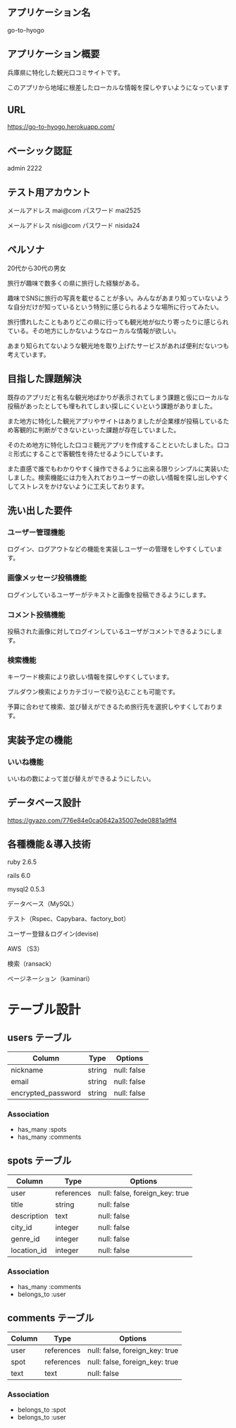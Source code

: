 
## アプリケーション名
go-to-hyogo

## アプリケーション概要
兵庫県に特化した観光口コミサイトです。

このアプリから地域に根差したローカルな情報を探しやすいようになっています
## URL
https://go-to-hyogo.herokuapp.com/

## ベーシック認証
admin
2222

## テスト用アカウント
メールアドレス mai@com
パスワード mai2525

メールアドレス nisi@com
パスワード nisida24


## ペルソナ
20代から30代の男女

旅行が趣味で数多くの県に旅行した経験がある。

趣味でSNSに旅行の写真を載せることが多い。みんながあまり知っていないような自分だけが知っているという特別に感じられるような場所に行ってみたい。

旅行慣れしたこともありどこの県に行っても観光地が似たり寄ったりに感じられている。その地方にしかないようなローカルな情報が欲しい。

あまり知られてないような観光地を取り上げたサービスがあれば便利だないつも考えています。

## 目指した課題解決
既存のアプリだと有名な観光地ばかりが表示されてしまう課題と仮にローカルな投稿があったとしても埋もれてしまい探しにくいという課題がありました。

また地方に特化した観光アプリやサイトはありましたが企業様が投稿しているため客観的に判断ができないといった課題が存在していました。

そのため地方に特化した口コミ観光アプリを作成することといたしました。口コミ形式にすることで客観性を待たせるようにしています。

また直感で誰でもわかりやすく操作できるように出来る限りシンプルに実装いたしました。検索機能には力を入れておりユーザーの欲しい情報を探し出しやすくしてストレスをかけないように工夫しております。


## 洗い出した要件
### ユーザー管理機能
ログイン、ログアウトなどの機能を実装しユーザーの管理をしやすくしています。

### 画像メッセージ投稿機能
ログインしているユーザーがテキストと画像を投稿できるようにします。

### コメント投稿機能
投稿された画像に対してログインしているユーザがコメントできるようにします。

### 検索機能
キーワード検索により欲しい情報を探しやすくしています。

プルダウン検索によりカテゴリーで絞り込むことも可能です。

予算に合わせて検索、並び替えができるため旅行先を選択しやすくしております。

## 実装予定の機能
### いいね機能
いいねの数によって並び替えができるようにしたい。

## データベース設計
https://gyazo.com/776e84e0ca0642a35007ede0881a9ff4

## 各種機能＆導入技術
ruby  2.6.5

rails  6.0

mysql2  0.5.3

データベース（MySQL）

テスト（Rspec、Capybara、factory_bot）

ユーザー登録＆ログイン(devise)

AWS （S3）

検索（ransack）

ページネーション（kaminari）



# テーブル設計

## users テーブル

| Column   | Type   | Options     |
| -------- | ------ | ----------- |
| nickname | string | null: false |
| email    | string | null: false |
|encrypted_password| string | null: false |

### Association
- has_many :spots
- has_many :comments



## spots テーブル

| Column | Type   | Options     |
| ------ | ------ | ----------- |
| user   | references | null: false, foreign_key: true |
| title  | string | null: false |
| description   | text | null: false |
| city_id   | integer | null: false |
| genre_id   | integer | null: false |
| location_id   | integer | null: false |


### Association
<!-- - has_many :spot_tags
- has_many :tags, through: spot_tags -->
- has_many :comments
- belongs_to :user



<!-- ## tags テーブル

| Column | Type   | Options     |
| ------ | ------ | ----------- |
| name   | string | null: false |

### Association
- has_many :spot_tags
- has_many :spots, through: spot_tags -->



<!-- ## spot_tags テーブル

| Column | Type       | Options                        |
| ------ | ---------- | ------------------------------ |
| spot   | references | null: false, foreign_key: true |
| tag  | references | null: false, foreign_key: true |

### Association
- belongs_to :spot
- belongs_to :tag -->



## comments テーブル

| Column  | Type       | Options                        |
| ------- | ---------- | ------------------------------ |
| user    | references | null: false, foreign_key: true |
| spot    | references | null: false, foreign_key: true |
| text    | text | null: false |

### Association
- belongs_to :spot
- belongs_to :user


